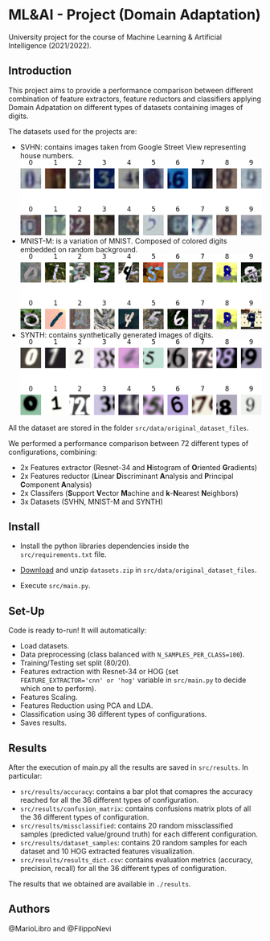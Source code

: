 # ML&AI - Project (Domain Adaptation)
University project for the course of Machine Learning & Artificial Intelligence (2021/2022).

## Introduction
This project aims to provide a performance comparison between different combination of feature extractors, feature reductors and classifiers applying Domain Adpatation on different types of datasets containing images of digits.

The datasets used for the projects are: 
- SVHN: contains images taken from Google Street View representing house numbers.
  ![svhn](/src/results/dataset_samples/svhn.png)
- MNIST-M: is a variation of MNIST. Composed of colored digits embedded on random background.
  ![mnist-m](/src/results/dataset_samples/mnistm.png)
- SYNTH: contains synthetically generated images of digits.
  ![synth](/src/results/dataset_samples/synth.png)
  
All the dataset are stored in the folder `src/data/original_dataset_files`.

We performed a performance comparison between 72 different types of configurations, combining:
- 2x Features extractor (Resnet-34 and **H**istogram of **O**riented **G**radients)
- 2x Features reductor (**L**inear **D**iscriminant **A**nalysis and **P**rincipal **C**omponent **A**nalysis)
- 2x Classifers (**S**upport **V**ector **M**achine and **k**-**N**earest **N**eighbors)
- 3x Datasets (SVHN, MNIST-M and SYNTH)

## Install
- Install the python libraries dependencies inside the `src/requirements.txt` file.

- [Download](https://drive.google.com/file/d/1_MBIettKKF_RMmrWpeJJfSD3e3qUnHtI/view?usp=sharing) and unzip `datasets.zip` in `src/data/original_dataset_files`.

- Execute `src/main.py`.

## Set-Up
Code is ready to-run! 
It will automatically:
- Load datasets.
- Data preprocessing (class balanced with `N_SAMPLES_PER_CLASS=100`).
- Training/Testing set split (80/20).
- Features extraction with Resnet-34 or HOG (set `FEATURE_EXTRACTOR='cnn' or 'hog'` variable in `src/main.py` to decide which one to perform).
- Features Scaling.
- Features Reduction using PCA and LDA.
- Classification using 36 different types of configurations.
- Saves results.

## Results
After the execution of main.py all the results are saved in `src/results`. In particular:
- `src/results/accuracy`: contains a bar plot that comapres the accuracy reached for all the 36 different types of configuration.
- `src/results/confusion_matrix`: contains confusions matrix plots of all the 36 different types of configuration.
- `src/results/missclassified`: contains 20 random missclassified samples (predicted value/ground truth) for each different configuration.
- `src/results/dataset_samples`: contains 20 random samples for each dataset and 10 HOG extracted features visualization.
- `src/results/results_dict.csv`: contains evaluation metrics (accuracy, precision, recall) for all the 36 different types of configuration.

The results that we obtained are available in `./results`.
## Authors
@MarioLibro and @FilippoNevi